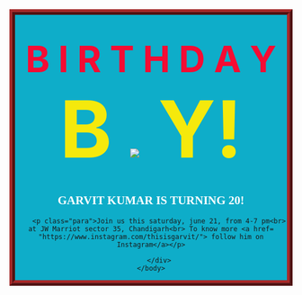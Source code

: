 <!DOCTYPE html>
<html>
    <head>
        <meta charset="utf-8">
        <title>Project: Event invite</title>
        <style>
            .all{
                text-align: center;
                background-color: rgb(14, 173, 201);
                border: 10px ridge  brown;
            }
            #birthday{
                font-size: 65px;
                color: rgb(245, 12, 51);
            }
            #boy{
                font-size: 140px;
                color: rgb(245, 233, 12);
            }
            h2
            {
                color : white;
                font-family: cursive;
            }
            .para{
                color : white;
                font-family: sans-serif;
            }
        </style>
    </head>
    <body>
        <div class = "all">
        <h1><span id = "birthday">B I R T H D A Y </span><br><span id="boy"> B <img src = "https://www.kasandbox.org/programming-images/creatures/Hopper-Cool.png"> Y!</span></h1>
        <h2>GARVIT KUMAR IS TURNING 20!</h2>
        
        <p class="para">Join us this saturday, june 21, from 4-7 pm<br> at JW Marriot sector 35, Chandigarh<br> To know more <a href= "https://www.instagram.com/thisisgarvit/"> follow him on Instagram</a></p>
        
        </div>
    </body>
</html>
